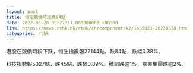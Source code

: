 ```yaml
---
layout: post
title: 恒指競價時段跌84點
date: 2022-06-28 09:27:11.000000000 +08:00
link: https://news.rthk.hk/rthk/ch/component/k2/1655023-20220628.htm
categories: rthk
---
```


港股在競價時段下跌，恒生指數報22144點，跌84點，跌幅0.38%。

科技指數報5027點，跌45點，跌幅0.89%。騰訊跌逾1%，京東集團跌逾2%。
